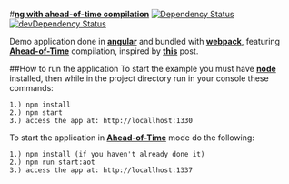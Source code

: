 #[**ng with ahead-of-time compilation**](https://dreiv.github.io/ng-aot/)
[![Dependency Status](https://david-dm.org/dreiv/ng-aot.svg)](https://david-dm.org/dreiv/ng-aot)
[![devDependency Status](https://david-dm.org/dreiv/ng-aot/dev-status.svg)](https://david-dm.org/dreiv/ng-aot?type=dev)

Demo application done in  [**angular**](https://angular.io/) and bundled with  [**webpack**](https://webpack.github.io/), featuring [**Ahead-of-Time**](https://angular.io/docs/ts/latest/cookbook/aot-compiler.html) compilation, inspired by [**this**](https://medium.com/@laco0416/aot-compilation-with-webpack-359ac9f4916f#.5iy3l54rp) post.

##How to run the application
To start the example you must have [**node**](https://nodejs.org/en/download/) installed, then while in the project directory run in your console these commands:

    1.) npm install
    2.) npm start
    3.) access the app at: http://locallhost:1330

To start the application in [**Ahead-of-Time**](https://angular.io/docs/ts/latest/cookbook/aot-compiler.html) mode do the following:

    1.) npm install (if you haven't already done it)
    2.) npm run start:aot
    3.) access the app at: http://locallhost:1337
